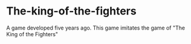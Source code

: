 # The-king-of-the-fighters

A game developed five years ago. This game imitates the game of "The King of the Fighters"
